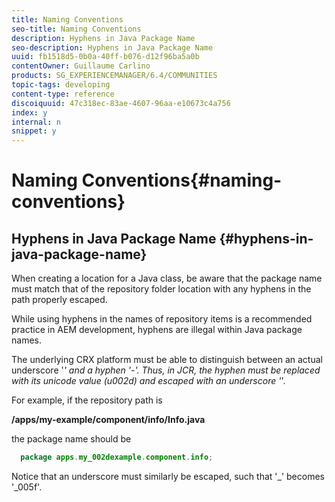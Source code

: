 ```yaml
---
title: Naming Conventions
seo-title: Naming Conventions
description: Hyphens in Java Package Name
seo-description: Hyphens in Java Package Name
uuid: fb1518d5-0b0a-40ff-b076-d12f96ba5a0b
contentOwner: Guillaume Carlino
products: SG_EXPERIENCEMANAGER/6.4/COMMUNITIES
topic-tags: developing
content-type: reference
discoiquuid: 47c318ec-83ae-4607-96aa-e10673c4a756
index: y
internal: n
snippet: y
---
```


# Naming Conventions{#naming-conventions}

## Hyphens in Java Package Name {#hyphens-in-java-package-name}

When creating a location for a Java class, be aware that the package name must match that of the repository folder location with any hyphens in the path properly escaped.

While using hyphens in the names of repository items is a recommended practice in AEM development, hyphens are illegal within Java package names.

The underlying CRX platform must be able to distinguish between an actual underscore '_' and a hyphen '-'. Thus, in JCR, the hyphen must be replaced with its unicode value (u002d) and escaped with an underscore '_'.

For example, if the repository path is

**/apps/my-example/component/info/Info.java**

the package name should be

```java
  package apps.my_002dexample.component.info;
```

Notice that an underscore must similarly be escaped, such that '_' becomes '_005f'.
